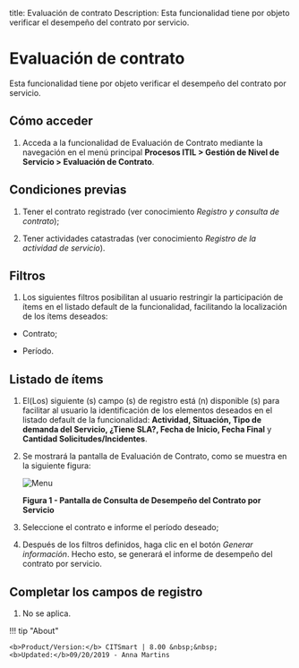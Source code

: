 title: Evaluación de contrato
Description: Esta funcionalidad tiene por objeto verificar el desempeño del contrato por servicio.

# Evaluación de contrato

Esta funcionalidad tiene por objeto verificar el desempeño del contrato por servicio.

Cómo acceder
------------

1.  Acceda a la funcionalidad de Evaluación de Contrato mediante la navegación
    en el menú principal **Procesos ITIL > Gestión de Nivel de
    Servicio > Evaluación de Contrato**.

Condiciones previas
-------------------

1.  Tener el contrato registrado (ver conocimiento *Registro y consulta de
    contrato*);

2.  Tener actividades catastradas (ver conocimiento *Registro de la actividad de
    servicio*).

Filtros
-------

1.  Los siguientes filtros posibilitan al usuario restringir la participación de
    ítems en el listado default de la funcionalidad, facilitando la localización
    de los ítems deseados:

   -   Contrato;

   -   Período.

Listado de ítems
----------------

1.  El(Los) siguiente (s) campo (s) de registro está (n) disponible (s) para
    facilitar al usuario la identificación de los elementos deseados en el
    listado default de la funcionalidad: **Actividad, Situación, Tipo de demanda
    del Servicio, ¿Tiene SLA?, Fecha de Inicio, Fecha Final** y **Cantidad
    Solicitudes/Incidentes**.

2.  Se mostrará la pantalla de Evaluación de Contrato, como se muestra en la
    siguiente figura:

    ![Menu](images/mod-ticket.img1.jpg)
    
    **Figura 1 - Pantalla de Consulta de Desempeño del Contrato por Servicio**

3.  Seleccione el contrato e informe el período deseado;

4.  Después de los filtros definidos, haga clic en el botón *Generar
    información*. Hecho esto, se generará el informe de desempeño del contrato
    por servicio.

Completar los campos de registro
--------------------------------

1.  No se aplica.

[1]:/es-es/citsmart-platform-7/additional-features/contract-management/use/register-contract.html
[2]:/es-es/citsmart-platform-7/processes/portfolio-and-catalog/activity.html

!!! tip "About"

    <b>Product/Version:</b> CITSmart | 8.00 &nbsp;&nbsp;
    <b>Updated:</b>09/20/2019 - Anna Martins
